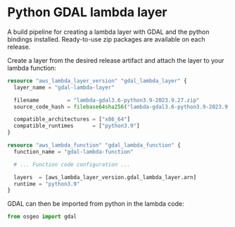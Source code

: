 # Python GDAL lambda layer
A build pipeline for creating a lambda layer with GDAL and the python bindings
installed. Ready-to-use zip packages are available on each release.

Create a layer from the desired release artifact and attach the layer to your
lambda function:
```terraform
resource "aws_lambda_layer_version" "gdal_lambda_layer" {
  layer_name = "gdal-lambda-layer"

  filename         = "lambda-gdal3.6-python3.9-2023.9.27.zip"
  source_code_hash = filebase64sha256("lambda-gdal3.6-python3.9-2023.9.27.zip")

  compatible_architectures = ["x86_64"]
  compatible_runtimes      = ["python3.9"]
}

resource "aws_lambda_function" "gdal_lambda_function" {
  function_name = "gdal-lambda-function"

  # ... Function code configuration ...

  layers  = [aws_lambda_layer_version.gdal_lambda_layer.arn]
  runtime = "python3.9"
}
```

GDAL can then be imported from python in the lambda code:

```python
from osgeo import gdal
```
